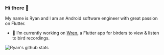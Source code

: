 ### Hi there 👋

<!--
**ryanhoo/ryanhoo** is a ✨ _special_ ✨ repository because its `README.md` (this file) appears on your GitHub profile.

Here are some ideas to get you started:

- 🔭 I’m currently working on ...
- 🌱 I’m currently learning ...
- 👯 I’m looking to collaborate on ...
- 🤔 I’m looking for help with ...
- 💬 Ask me about ...
- 📫 How to reach me: ...
- 😄 Pronouns: ...
- ⚡ Fun fact: ...
-->

My name is Ryan and I am an Android software engineer with great passion on Flutter.

- 🔭 I’m currently working on [Wren](https://birders.cn/wren), a Flutter app for birders to view & listen to bird recordings.


![Ryan's github stats](https://github-readme-stats.vercel.app/api?username=ryanhoo&&count_private=true&show_icons=true&theme=prussian)
